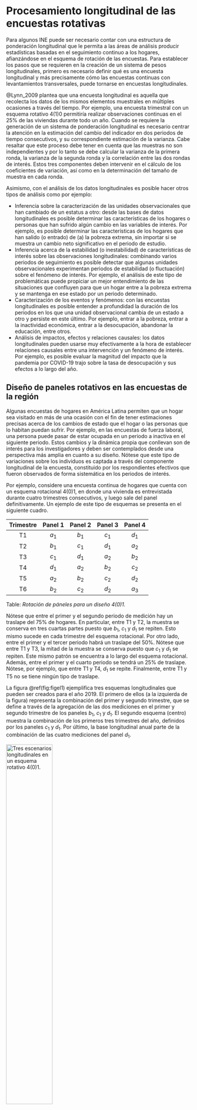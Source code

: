 # Procesamiento longitudinal de las encuestas rotativas

Para algunos INE puede ser necesario contar con una estructura de ponderación longitudinal que le permita a las áreas de análisis producir estadísticas basadas en el seguimiento continuo a los hogares, afianzándose en el esquema de rotación de las encuestas. Para establecer los pasos que se requieren en la creación de un sistema de pesos longitudinales, primero es necesario definir qué es una encuesta longitudinal y más precisamente cómo las encuestas continuas con levantamientos transversales, puede tornarse en encuestas longitudinales. 

@Lynn_2009 plantea que una encuesta longitudinal es aquella que recolecta los datos de los mismos elementos muestrales en múltiples ocasiones a través del tiempo. Por ejemplo, una encuesta trimestral con un esquema rotativo 4(1)0 permitiría realizar observaciones continuas en el 25% de las viviendas durante todo un año. Cuando se requiere la generación de un sistema de ponderación longitudinal es necesario centrar la atención en la estimación del cambio del indicador en dos periodos de tiempo consecutivos, y su correspondiente estimación de la varianza. Cabe resaltar que este proceso debe tener en cuenta que las muestras no son independientes y por lo tanto se debe calcular la varianza de la primera ronda, la varianza de la segunda ronda y la correlación entre las dos rondas de interés. Estos tres componentes deben intervenir en el cálculo de los coeficientes de variación, así como en la determinación del tamaño de muestra en cada ronda.

Asimismo, con el análisis de los datos longitudinales es posible hacer otros tipos de análisis como por ejemplo: 

* Inferencia sobre la caracterización de las unidades observacionales que han cambiado de un estatus a otro: desde las bases de datos longitudinales es posible determinar las características de los hogares o personas que han sufrido algún cambio en las variables de interés. Por ejemplo, es posible determinar las características de los hogares que han salido (o entrado) de (a) la pobreza extrema, sin importar si se muestra un cambio neto significativo en el periodo de estudio.
* Inferencia acerca de la estabilidad (o inestabilidad) de características de interés sobre las observaciones longitudinales: combinando varios periodos de seguimiento es posible detectar que algunas unidades observacionales experimentan periodos de estabilidad (o fluctuación) sobre el fenómeno de interés. Por ejemplo, el análisis de este tipo de problemáticas puede propiciar un mejor entendimiento de las situaciones que confluyen para que un hogar entre a la pobreza extrema y se mantenga en ese estado por un periodo determinado.
* Caracterización de los eventos y fenómenos: con las encuestas longitudinales es posible entender a profundidad la duración de los periodos en los que una unidad observacional cambia de un estado a otro y persiste en este último. Por ejemplo, entrar a la pobreza, entrar a la inactividad económica, entrar a la desocupación, abandonar la educación, entre otros.
* Análisis de impactos, efectos y relaciones causales: los datos longitudinales pueden usarse muy efectivamente a la hora de establecer relaciones causales entre una intervención y un fenómeno de interés. Por ejemplo, es posible evaluar la magnitud del impacto que la pandemia por COVID-19 trajo sobre la tasa de desocupación y sus efectos a lo largo del año. 

## Diseño de paneles rotativos en las encuestas de la región

Algunas encuestas de hogares en América Latina permiten que un hogar sea visitado en más de una ocasión con el fin de tener estimaciones precisas acerca de los cambios de estado que el hogar o las personas que lo habitan puedan sufrir. Por ejemplo, en las encuestas de fuerza laboral, una persona puede pasar de estar ocupada en un periodo a inactiva en el siguiente periodo. Estos cambios y la dinámica propia que conllevan son de interés para los investigadores y deben ser contemplados desde una perspectiva más amplia en cuanto a su diseño. Nótese que este tipo de variaciones sobre los individuos es captada a través del componente longitudinal de la encuesta, constituido por los respondientes efectivos que fueron observados de forma sistemática en los periodos de interés.

Por ejemplo, considere una encuesta continua de hogares que cuenta con un esquema rotacional 4(0)1, en donde una vivienda es entrevistada durante cuatro trimestres consecutivos, y luego sale del panel definitivamente. Un ejemplo de este tipo de esquemas se presenta en el siguiente cuadro. 

| Trimestre | Panel 1 | Panel 2	| Panel 3 | Panel 4	|
|:---------:|:-------:|:-------:|:-------:|:-------:|
| T1        | $a_1$   | $b_1$ 	| $c_1$ 	| $d_1$ 	|
| T2        | $b_1$   | $c_1$ 	| $d_1$ 	| $a_2$ 	|
| T3        | $c_1$   | $d_1$ 	| $a_2$ 	| $b_2$ 	|
| T4        | $d_1$   | $a_2$ 	| $b_2$ 	| $c_2$ 	|
| T5        | $a_2$   | $b_2$ 	| $c_2$ 	| $d_2$ 	|
| T6        | $b_2$   | $c_2$ 	| $d_2$ 	| $a_3$ 	|
Table: *Rotación de páneles para un diseño 4(0)1.*

Nótese que entre el primer y el segundo periodo de medición hay un traslape del 75% de hogares. En particular, entre T1 y T2, la muestra se conserva en tres cuartas partes puesto que $b_1$, $c_1$ y $d_1$ se repiten. Esto mismo sucede en cada trimestre del esquema rotacional. Por otro lado, entre el primer y el tercer periodo habrá un traslape del 50%. Nótese que entre T1 y T3, la mitad de la muestra se conserva puesto que $c_1$ y $d_1$ se repiten. Este mismo patrón se encuentra a lo largo del esquema rotacional. Además, entre el primer y el cuarto periodo se tendrá un 25% de traslape. Nótese, por ejemplo, que entre T1 y T4, $d_1$ se repite. Finalmente, entre T1 y T5 no se tiene ningún tipo de traslape. 

La figura \@ref(fig:figel1) ejemplifica tres esquemas longitudinales que pueden ser creados para el año 2019. El primero de ellos (a la izquierda de la figura) representa la combinación del primer y segundo trimestre, que se define a través de la agregación de las dos mediciones en el primer y segundo trimestre de los paneles $b_1$, $c_1$ y $d_1$. El segundo esquema (centro) muestra la combinación de los primeros tres trimestres del año, definidos por los paneles $c_1$ y $d_1$. Por último, la base longitudinal anual parte de la combinación de las cuatro mediciones del panel $d_1$. 

<div class="figure">
<img src="Pics/el1.png" alt="Tres escenarios longitudinales en un esquema rotativo 4(0)1." width="50%" />
<p class="caption">(\#fig:figel1)Tres escenarios longitudinales en un esquema rotativo 4(0)1.</p>
</div>


Como se mencionó en capítulos anteriores, la pandemia por COVID-19 hizo que el año 2020 fuese un año atípico para los levantamientos de las encuestas de hogares en los INE de la región, puesto que la crisis de salud trajo consigo muchos retos en términos de la consecución de la información primaria. Debido a las restricciones de movilidad que los gobiernos tuvieron que imponer para hacerle frente a la pandemia, en algunos trimestres se optó por replicar el mismo esquema de trimestres anteriores. En nuestro ejemplo, asuma que no se incluyó el 25% adicional que se tenía planeado, sino que la muestra fue exactamente la misma que en el primer trimestre. Recuérdese además que en casi toda la región, la muestra de hogares se contactó, no de manera presencial, sino telefónica, disminuyendo la tasa de cobertura y de respuesta efectiva. 

| Año  	| Trimestre | Panel 1 | Panel 2	| Panel 3 | Panel 4	|
|:-----:|:---------:|:-------:|:-------:|:-------:|:-------:|
| 2020 	| T1        	| $a_1$   | $b_1$ 	| $c_1$ 	| $d_1$ 	|
|      	| T2        	| $b_1$   | $c_1$ 	| $d_1$ 	| $a_2$ 	|
|      	| T3        	| $b_1$   | $c_1$ 	| $d_1$ 	| $a_2$ 	|
|      	| T4        	| $c_1$   | $d_1$ 	| $a_2$ 	| $b_2$ 	|
Table: *Rotación de páneles en el diseño 4(0)1 para 2020.*


En este ejemplo, el traslape de la muestra de hogares entre el segundo y el tercer trimestre de 2020 fue completo. Además, entre el primer y el tercer trimestre del 2020 hubo un 75% de traslape; mientras que entre el primer trimestre y el último del 2020 hubo un 50% de traslape.


## Generación de bases longitudinales para dos periodos consecutivos

El análisis longitudinal de las encuestas de hogares es un insumo valioso en la toma de decisiones puesto que permite proveer una visión complementaria a los fenómenos sociales que no se puede obtener por otros medios. El seguimiento continuo a las unidades de observación no puede ser llevado a cabo en todas las encuestas continuas de la región, sino solamente en aquellas que contemplen esquemas rotativos en su planificación. Dado que en algunas encuestas, se contempla la asignación de la muestra a diferentes grupo de rotación, es posible analizar el comportamiento de los flujos brutos sobre indicadores tan importantes como los relacionados a la situación en la ocupación, la pobreza, entre otros.

En un contexto de estimación de cambios brutos con la definición de tablas de contingencia, @Feinberg_Stasny_1983 asumen que las diferencias entre los pesos de muestreo en dos periodos de tiempo distintos ocurren solamente como resultado de los flujos naturales de entrada y
salida de la población de interés. Por ejemplo, si el individuo es
clasificado como empleado en ambos tiempos y $w_k^{t-1}=300$ y
$w_k^{t}=305$, entonces el peso mínimo, 300, se añade a la celda
(Empleado - Empleado) de la tabla de cambios brutos y la diferencia
entre los pesos, 5, se añade a la celda (Fuera - Empleado). Si por el
contrario, $w_k^{t-1}=305$ y $w_k^{t}=300$, entonces el peso mínimo,
300, se añade a la celda (Empleado - Empleado) de la tabla de cambios
brutos y la diferencia entre los pesos, 5, se añade a la celda (Empleado
- Fuera). Este enfoque supone que las diferencias entre los pesos están
supeditadas a las fluctuaciones que se puedan presentar en la fuerza de
trabajo. 

El objetivo de esta sección es generar pesos longitudinales para todos los individuos pertenecientes a los paneles incumbentes de la muestra original en los dos primeros trimestre del 2020. Siguiendo la metodología de @Verma_Betti_Ghellini, es necesario seguir un procedimiento secuencial para la creación de los factores de expansión en el panel. En este orden de ideas, primero es necesario crear el conjunto de pesos iniciales (trasnversales en el primer periodo) para luego definir los pesos finales (longitudinales en el primer y segundo periodo). A continuación, se resume el procedimiento:

1. Creación de pesos iniciales: teniendo en cuenta los pormenores del diseño de muestreo de la encuesta que selecciona una muestra de hogares y de personas que son miembros de estos hogares. Las ponderaciones iniciales se definen a partir de los factores de expansión transversales. Este proceso plantea al menos los siguientes pasos:
    - Determinación de los pesos básicos con el ajuste de selección de paneles rotativos.
    - Ajuste por ausencia de respuesta y cobertura.

2. Generación de los pesos longitudinales: la muestra debe ser modificada y ajustada para que refleje los cambios en la duración del panel para la población objetivo en los dos periodos de interés. En este caso se plantean al menos tres tipos de ajuste:
    - Definición de la población longitudinal (supeditada a los hogares que salen y entran en el periodo de referencia).
    - Ausencia de respuesta y pérdidas en la muestra debido a la atrición (ausencia de respuesta en el panel).
    - Calibración de los pesos longitudinales.
    
El primer paso en la generación de los pesos longitudinales consiste en realizar una consolidación (combinación) de bases de datos, en donde se integren únicamente los periodos de interés. Es decir que este proceso producirá bases de datos de diferentes tamaños para dos, tres o cuatro periodos. En general, se esperaría contar con un mayor número de unidades observacionales en el primer caso (dos periodos) y un número menor de unidades observacionales en el último caso (cuatro periodos). Nótese que en el caso particular del ejemplo (encuesta con un esquema rotativo 4(0)1), no es posible realizar la integración de cinco periodos consecutivos, puesto que el esquema solo define el traslape de hasta cuatro periodos consecutivos. 

En general, es necesario asumir que al combinar los paneles y crear una sola base de datos, se está agregando información (puesto que se repiten las mediciones de los individuos pertenecientes a los paneles involucrados), pero al mismo tiempo se reduce el número de unidades observacionales (puesto que el número de individuos en la muestra que coinciden en los periodos de interés necesariamente es menor al número de individuos en la muestra de un corte transversal). 

### Creación de los pesos longitudinales iniciales   

Este primer paso empieza con la definición de los periodos consecutivos que se utilizarán en la combinación de las bases de datos. Si la combinación se realiza para el año 2020, se debe tener en cuenta que hubo un cambio abrupto que se presentó como respuesta a las restricciones de movilidad que trajo la pandemia, que a su vez configuró un cambio en el modo de recolección (de presencial a telefónico) a partir del segundo trimestre del 2020. 

Una vez definidos los periodos de interés, se debe realizar la combinación de las correspondientes bases de datos transversales. Este procedimiento debe tener en cuenta únicamente a las unidades muestrales que respondieron sistemáticamente en cada uno de los periodos de interés. En el escenario de la combinación de dos periodos, si una unidad respondió en ambos periodos será incluida en la base de datos combinada, de lo contrario (si respondió en el primer periodo, pero no en el segundo y viceversa) no será incluida en la base de datos.

#### Pesos básicos  

La determinación de los pesos iniciales viene supeditada a los pesos básicos ajustados por cobertura $d_{1, k}$ del procesamiento transversal del primer trimestre que se quiere combinar. Por ejemplo, el primer escenario de la figura anterior resalta que se quiere combinar el primer trimestre con el segundo trimestre del 2020; en este caso se partiría de los pesos básicos ajustados por cobertura del primer trimestre del 2020. En el segundo escenario se combinan el segundo y el tercer trimestre del 2020, por tanto se partiría de los pesos básicos ajustados por cobertura y ausencia de respuesta del segundo trimestre del 2020.

En general, dado que cada panel es representativo del país y, se supone que debe tener las mismas características al momento de la selección, @LaRoche_2003 plantea que los pesos básicos se crean a partir del inverso de la probabilidad de inclusión de los paneles, así:

$$
d_{1, k}^{básico} = \frac{d_{1, k}}{Pr(\text{selección de paneles})}
$$

Al realizar la combinación de los dos primeros trimestres del 2020 en nuestro ejemplo es evidente que hay tres paneles coincidentes y como la muestra transversal contiene cuatro paneles, entonces $Pr(\text{selección de paneles}) = \frac{3}{4}$. En cambio, por las condiciones asumidas para enfrentar la pandemia, cuando se realiza la combinación del segundo y tercer trimestre en el ejemplo se tiene que $Pr(\text{selección de paneles}) = \frac{4}{4} = 1$.

Es importante notar que al combinar paneles, la inferencia que se realiza está supeditada al periodo del primer panel. Además, en este paso es indispensable corroborar que la suma de los pesos básicos esté cercana al tamaño de la población que se quiere representar. Es decir, $\sum_{s^{(1)}} d_{1, k}^{básico} \approxeq N$; en donde $s^{(1)}$ se define como el conjunto de respondientes en el primer periodo que pertenecen a los paneles coincidentes en la muestra para los periodos combinados.

De la misma forma, la metodología de la
encuesta *Survey of Labour and Income Dynamics* [@Naud_2002;
@LaRoche_2003] plantea que un primer paso para crear los pesos longitudinales es mediante el ajuste por el inverso de la probabilidad de traslape). 


#### Ajuste por ausencia de respuesta 

A continuación, sobre los pesos básicos es necesario realizar un ajuste por ausencia de respuesta, que debería estar supeditado a las covariables disponibles en el marco de muestreo, en registros administrativos o, teniendo en cuenta el diseño de muestreo rotativo, en rondas anteriores de la misma encuesta. En general, es recomendable tener en cuenta el paradigma principal en el manejo de la ausencia de respuesta, el cual indica que respondientes y no respondientes difieren en la mayoría de los casos. Por supuesto, aquellas unidades que no respondieron deberán ser excluidas de la base de datos puesto que su peso de muestreo es nulo; es decir $d_{1, k}^{básico} = 0, \ \forall k \notin s_r^{(1)}$, en donde el conjunto $s_r^{(1)}$ representa a las unidades que respondieron la encuesta en el primer periodo de la combinación. 

En este esquema, es posible utilizar un enfoque basado en la estimación de las probabilidades de respuesta de cada individuo para ajustar los pesos básicos, para lo cual se necesita establecer una relación entre las unidades que respondieron y que no respondieron con las covariables auxiliares $\mathbf{x}_{1}$. En otras palabras, es necesario asegurar que las covariables estén disponibles para toda unidad seleccionada en el primer periodo de interés, independientemente de su respuesta final. Para el manejo efectivo de la ausencia de respuesta se consideran las variables dicotómicas $I_{1, k}$ y $D_{1, k}$, que indican si el hogar pertenece a la muestra del primer periodo y si respondió a la encuesta, respectivamente. La probabilidad de respuesta estará supeditada al siguiente modelo:

$$
\phi_{1, k} = Pr(D_{1, k} = 1|I_{1, k} = 1) = f(\mathbf{x}_{1}, \boldsymbol\beta)
$$

En la notación anterior, el conjunto de respondientes efectivos se define como aquel al que pertenecen las unidades muestrales que han respondido en el primer periodo de interés; además la función de enlace $f$, es por lo general no lineal y su escogencia depende del investigador. Por otro lado, si se decide utilizar un modelo de regresión logística, entonces la estimación de las probabilidades de respuesta tendrá la siguiente forma:

$$
\hat{\phi}_{1, k} = \frac{\exp{(\mathbf{x}_{1}' \hat{\boldsymbol\beta})}}{1 +\exp{(\mathbf{x}_{1}' \hat{\boldsymbol\beta})}}
$$

Una vez que se ha modelado la ausencia de respuesta, los pesos básicos son ajustados utilizando el inverso de la probabilidad de respuesta sobre los respondientes efectivos en el primer periodo de interés, así se conforma el primer conjunto de pesos iniciales de las bases de datos longitudinales:

$$
d_{1, k}^{inicial} = \frac{d_{1, k}^{básico}}{\hat{\phi}_{1, k}}
$$


Es posible que, al construir la matriz de covariables para ajustar el modelo de respuesta, existan elementos que no respondieron en el primer periodo y que además no tengan información auxiliar porque su panel rotativo no se traslapa. En este caso, es posible calcular la tasa de respuesta efectiva y utilizarla como valor imputado a la probabilidad de respuesta $\hat\phi_{1, k}$. También existen unidades que se acaban de incorporar al panel rotativo y por ende no respondieron y no tienen información auxiliar. En este caso, es necesario imputarles el factor de expansión ajustado del hogar al que pertenecen.

Como se mencionó en los capítulos anteriores, es necesario verificar las propiedades de balanceo y soporte común en el modelo de *propensity score*. Se esperaría que la distribución de las probabilidades de respuesta para las combinaciones de los dos trimestres combinados mostraran un buen balance entre respondientes y no respondientes (distribuciones similares) y que el soporte común de la probabilidad de respuesta excluya al cero y al uno.

### Creación de los pesos longitudinales finales   

En este último paso, después de haber creado lo pesos longitudinales iniciales, se hacen algunos ajustes concernientes al periodo de combinación de las bases longitudinales, a la ausencia de respuesta entre estos periodos, y finalmente se realiza la calibración final para generar los pesos definitivos de la base de datos longitudinal. 

#### Definición de la población longitudinal 

La población longitudinal está supeditada a todas aquellas unidades que han permanecido en la población de interés entre el primer y el segundo periodo. Por ejemplo, en el caso de la encuesta que ejemplifica este capítulo, la población longitudinal del primer semestre del 2020 serían todas las personas que estuvieron en la población objetivo del primer periodo y que han permanecido en la población hasta el segundo periodo, inclusive. 

Por supuesto, es necesario tener en cuenta que entre ambos periodos pueden haber ocurrido cambios en la población, como personas que han dejado de pertenecer a la población objetivo (por diversos motivos como la muerte, reclutamiento, internamiento en alguna institución, migración, entre otros). Siendo así, la población de interés en el segundo periodo sí contiene a las personas que han entrado (nacimientos, migración, licenciamiento de alguna institución, etc.) a conformar la población de interés desde el primer periodo, mientras que la población longitudinal no los contiene.

Es en esta segunda instancia en donde nacen los pesos definitivos y se construye la base longitudinal que será usada para realizar los análisis de interés. En primer lugar, se define la muestra longitudinal $s^{(2)}$como aquella constituida por las unidades seleccionadas en ambos periodos de interés para los paneles coincidentes; es decir, por la intersección de las muestras transversales del primer periodo $s^1$ y el segundo periodo $s^2$:

$$
s^{(2)} = s^1 \boldsymbol\cap s^2
$$

La muestra $s^{(2)}$ es representativa de la población longitudinal en los dos periodos combinados. En esta etapa, el factor de expansión longitudinal se define como idéntico al peso resultante de la sección anterior; es decir $d_{2, k}^{inicial} = d_{1, k}^{inicial}$.

#### Ausencia de respuesta y atrición 

La conformación de la base de datos longitudinal parte de los pesos iniciales creados en la sección anterior. Sin embargo, hay que tener en cuenta que existirán unidades que no respondieron en alguno de los periodos de la combinación. En general, se forman tres subconjuntos de no respondientes; el primero conformado por las unidades que sí respondieron en el primer periodo y que no respondieron en el segundo, el segundo definido por las unidades que no respondieron en el primer periodo y que sí respondieron en el segundo, el tercero conformado por las unidades que no respondieron en ninguno de los periodos. En cualquiera de los anteriores casos es necesario identificar estas unidades a las cuales se le asignará un peso longitudinal nulo; es decir 

\begin{equation*}
d_{2, k}^{inicial} =
\begin{cases}
d_{1, k}^{inicial}, &\ \forall k \in s_r^{(2)}  \\
0, &\ \forall k \notin s_r^{(2)}
\end{cases}
\end{equation*}

En donde el conjunto $s_r^{(2)} = s_r^1 \boldsymbol\bigcap s_r^2$ representa a las unidades que respondieron la encuesta en ambos periodos de la combinación, es decir a todas las unidades respondientes en $s^1$ que a la vez respondieron en $s^2$. El raciocinio detrás de esta determinación es que, para todo efecto práctico de comparación entre periodos, los diseños de muestreo de las encuestas rotativas en la región inducen relativamente pocas combinaciones.

De la misma forma en que se realizó el ajuste en la sección anterior, es posible utilizar un enfoque basado en la estimación de las probabilidades de respuesta de cada individuo para ajustar los pesos iniciales, para lo cual se requiere de covariables auxiliares $\mathbf{x}_{2}$ en el segundo periodo. Es así como se consideran las variables dicotómicas $I_{2, k}$ y $D_{2, k}$, que indican si la unidad pertenece a la muestra del segundo periodo y si respondió a la encuesta en el segundo periodo, respectivamente. La probabilidad de respuesta estará supeditada al siguiente modelo:

$$
\phi_{2, k} = Pr(D_{2, k} = 1|I_{2, k} = 1) = f(\mathbf{x}_{2}, \boldsymbol\beta)
$$

Una vez que se ha modelado la ausencia de respuesta, los pesos longitudinales son ajustados utilizando el inverso de la probabilidad de respuesta sobre los respondientes efectivos en el primer periodo de interés:

$$
d_{2, k}^{longitudinal} = \frac{d_{2, k}^{inicial}}{\hat{\phi}_{2, k} }
$$


#### Calibración de los pesos longitudinales 

Luego del ajuste por ausencia de respuesta es aconsejable imponer algunas restricciones sobre los factores de expansión; en particular, se busca que la suma de los pesos reproduzca con exactitud los conteos poblacionales, o las proyecciones demográficas, en el país, en las regiones o departamentos, en los subgrupos de edad y sexo, en las áreas urbana y rural, etc. En general, en las restricciones de la calibración pueden intervenir tanto variables a nivel de individuo como de hogar. Es importante enfatizar que los totales auxiliares usados en la calibración deben representar la población del primer periodo de interés, puesto que, al conformar un panel que no adiciona elementos a lo largo de los periodos de medición, la muestra será representativa únicamente del periodo en cual fue seleccionada. Teniendo en cuenta que las variables de calibración están representadas por el vector $\mathbf{z}_k$ y que sus totales poblacionales están disponibles en forma de proyecciones poblacionales, entonces este conjunto de restricciones sobre los nuevos pesos longitudinales calibrados $w_{2, k}^{calibrado}$ se puede escribir como:

$$
\sum_{s_r^{(2)}} w_{2, k}^{calibrado} \  \mathbf{z}_k = \sum_{U} \mathbf{z}_k
$$

Por lo tanto, los pesos finales que deberían incluirse en la base de datos longitudinal de los dos trimestres combinados, estarían dados por $w_{2, k}^{calibrado}$, los cuales pueden escribirse como sigue:

$$
w_{2, k}^{calibrado} = g_k * d_{2, k}^{longitudinal}
$$

En donde los ponderadores $g_k$ dependen de la muestra traslapada y representan la cercanía de los pesos finales longitudinales calibrados con los pesos longitudinales sin calibrar. Se esperaría que estos valores estuvieran cercanos, en general, a la unidad. 

## Generación de bases longitudinales anuales

En esta sección se describen los pasos necesarios para combinar bases de datos longitudinales que permitan hacer seguimiento a la situación de los hogares a lo largo de todo un año. La metodología que se recomienda implementar es una generalización de los pasos descritos en @Verma_Betti_Ghellini, que define un procedimiento secuencial para la creación de los factores de expansión en el panel. El raciocinio de este procedimiento sigue exactamente los mismos pasos que los mencionados anteriormente en la creación de bases longitudinales para dos periodos consecutivos. Es decir, primero es necesario crear el conjunto de pesos iniciales (transversales en el primer periodo) para luego definir los pesos finales (longitudinales en  los cuatro trimestres de todo un año).

El primer paso en la generación de los pesos longitudinales consiste en realizar una consolidación de bases de datos, en donde se combinen únicamente los periodos de interés. Siguiendo con el ejemplo del esquema 4(0)1, correspondería a los cuatro trimestres del año. Para esto, es necesario filtrar cada una de las bases transversales con el identificador del panel de interés. De esta forma se tendrán cuatro bases de datos conteniendo únicamente la información de estos paneles comunes. 

La determinación de los pesos iniciales viene supeditada a los pesos básicos ajustados por cobertura $d_{(1,k)}$ del procesamiento transversal del primer trimestre que se quiere combinar. En general, los pesos básicos se crean a partir del inverso de la probabilidad de inclusión de los paneles; puesto que, al realizar la combinación de los cuatro trimestres en un esquema 4(0)1, es evidente que hay un solo panel coincidente y como la muestra transversal contiene cuatro paneles, entonces $Pr(\text{selección de paneles}) = 1/4$. En resumen, 

$$
d_{(1,k)}^{básico}= \dfrac{d_{(1,k)}}{Pr(\text{selección de paneles})} = 4 \times d_{(1,k)} 
$$

Como se anotó anteriormente, se debe seguir un proceso riguroso de identificación secuencial de respondientes y no respondientes para poder realizar la combinación de las correspondientes bases de datos transversales. Este procedimiento debe tener en cuenta únicamente a las unidades muestrales que respondieron sistemáticamente en cada uno de los periodos de interés. Por lo tanto se sugiere que se sigan los siguientes pasos:
	

1. Trimestre T1 y T2.
    - Identificación de los respondientes en T1 y T2.
    - Identificación de quienes respondieron en T1 pero no en T2.
2. Trimestre T1, T2 y T3.
    - Identificación de los respondientes en T1, T2 y T3.
    - Identificación de quienes respondieron en T1 y en T2, pero no en T3.
3. Trimestre T1, T2, T3 y T4.
    - Identificación de los respondientes en T1, T2, T3 y T4.
    - Identificación de quienes respondieron en T1, T2 y en T3, pero no en T4.


En esta instancia se construye la base longitudinal que será usada para realizar los análisis de interés. En primer lugar, se define la muestra longitudinal $s^{(1234)}$ como aquella constituida por las unidades seleccionadas en ambos periodos de interés para los paneles coincidentes:
$$
s^{(1234)}=s^1 \cap s^2 \cap s^3 \cap s^4
$$

La muestra $s^{(1234)}$ es representativa de la población longitudinal en los periodos combinados. En esta etapa, el factor de expansión longitudinal inicial se define como idéntico al peso resultante de la sección anterior; es decir

$$
d_{(1234,k)}^{inicial}=d_{(1,k)}^{inicial}
$$

Es necesario identificar las unidades que no respondieron en alguna ocasión para asignarles un peso longitudinal nulo; es decir
$d_{(1234,k)}^{inicial}=0$ para aquellas unidades $k \notin s_r^{(1234)}$; en donde el conjunto $s_r^{(1234)}$ representa a las unidades que respondieron la encuesta en todos los cuatro trimestres de la combinación. Sin embargo, estas unidades que no respondieron en alguna ocasión se utilizarán para ajustar el modelo de *propensity score*, antes de que sean excluidas totalmente de la base de datos (puesto que su peso de muestreo es nulo).

Con base en la identificación de respondientes y no respondientes a lo largo del año, el siguiente paso necesario es realizar el ajuste por ausencia de respuesta, que debería estar supeditado a las covariables disponibles en el marco de muestreo, o en rondas anteriores de la misma encuesta. Como se ha indicado a lo largo de este documento, se recomienda usar un enfoque basado en la estimación de las propensiones de respuesta de cada individuo para ajustar los pesos básicos. La probabilidad de respuesta estará supeditada al siguiente modelo:

$$
\phi_{(1234,k)}=Pr(D_{(1234,k)}=1|I_{(1234,k)}=1)=f(x,\beta)
$$

En la notación anterior, el conjunto de respondientes efectivos se define como aquel al que pertenecen las unidades muestrales que han respondido en todos los periodos de interés. Los pesos básicos son ajustados utilizando el inverso de la probabilidad estimada de respuesta sobre los respondientes efectivos en el primer periodo de interés, así se conforma el primer conjunto de pesos iniciales de las bases de datos longitudinales. Por último, se debe corroborar que la suma de los pesos ajustados por la ausencia de respuesta esté cercana al tamaño de la población que se quiere representar. 

Luego del ajuste por ausencia de respuesta, el proceso termina con la calibración final; en donde se imponen algunas restricciones sobre los factores de expansión finales; en particular, se busca que la suma de los pesos reproduzca con exactitud los conteos poblacionales, o las proyecciones demográficas. 

Una observación pertinente que debe realizarse es que la base de datos longitudinal representa con exactitud al conjunto de individuos comunes en los periodos de interés; por consiguiente, las estimaciones transversales que se hagan a partir de esta base (por ejemplo, pobreza en un determinado trimestre, entre otras) solo deben tomarse de manera referencial, puesto que no reemplazarán a las estimaciones transversales ya publicadas. Nótese que la población de interés de la encuesta transversal no es la misma que la de la combinación (panel) y por ende, estas estimaciones no coincidirán y no debieran coincidir.

La razón de la creación de las bases de datos longitudinales reside grandemente en la estimación de los flujos brutos, su error de muestreo asociado y sus correspondientes intervalos de confianza. La ganancia en el análisis es muy grande cuando se conocen las estimaciones entre estados de una variable de interés. Por ejemplo, los usuarios de la encuesta pueden estar interesados en analizar el cambio bruto (flujos) entre diferentes estados de la fuerza de trabajo; es decir, aquellos que estaban ocupados en un trimestre T1 cómo se encuentran en el siguiente trimestre T2. Este tipo de análisis se traduce comúnmente en la estimación de matrices de transición, que serán tratadas en el siguiente capítulo. 


